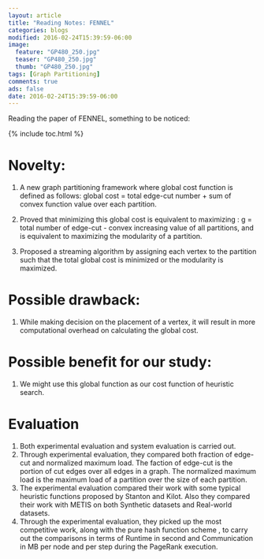 ```yaml
---
layout: article
title: "Reading Notes: FENNEL"
categories: blogs
modified: 2016-02-24T15:39:59-06:00
image:
  feature: "GP480_250.jpg"
  teaser: "GP480_250.jpg"
  thumb: "GP480_250.jpg"
tags: [Graph Partitioning]
comments: true
ads: false
date: 2016-02-24T15:39:59-06:00
---
```


Reading the paper of FENNEL, something to be noticed:

{% include toc.html %}

# Novelty:
1. A new graph partitioning framework where global cost function is defined as follows:
global cost = total edge-cut number + sum of convex function value over each partition.

2. Proved that minimizing this global cost is equivalent to maximizing :
g = total number of edge-cut - convex increasing value of all partitions,
and is equivalent to maximizing the modularity of a partition.

3. Proposed a streaming algorithm by assigning each vertex to the partition such that the total global cost is minimized or the modularity is maximized.

# Possible drawback:
1. While making decision on the placement of a vertex, it will result in more computational overhead on calculating the global cost.

# Possible benefit for our study:
1. We might use this global function as our cost function of heuristic search.

# Evaluation

1. Both experimental evaluation and system evaluation is carried out.
2. Through experimental evaluation, they compared both fraction of edge-cut and normalized maximum load. The faction of edge-cut is the portion of cut edges over all edges in a graph. The normalized maximum load is the maximum load of a partition over the size of each partition.
3. The experimental evaluation compared their work with some typical heuristic functions proposed by Stanton and Kilot. Also they compared their work with METIS on both Synthetic datasets and Real-world datasets.
4. Through the experimental evaluation, they picked up the most competitive work, along with the pure hash function scheme , to carry out the comparisons in terms of Runtime in second and Communication in MB per node and per step during the PageRank execution.
